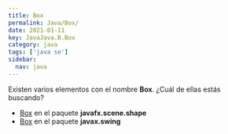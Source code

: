 ```yaml
---
title: Box
permalink: Java/Box/
date: 2021-01-11
key: JavaJava.B.Box
category: java
tags: ['java se']
sidebar: 
  nav: java
---
```


Existen varios elementos con el nombre **Box**. ¿Cuál de ellas estás buscando?
<ul>
<li><a href="/Java/Box-javafx-scene-shape/">Box</a> en el paquete <strong>javafx.scene.shape</strong></li>
<li><a href="/Java/Box-javax-swing/">Box</a> en el paquete <strong>javax.swing</strong></li>
<ul>

